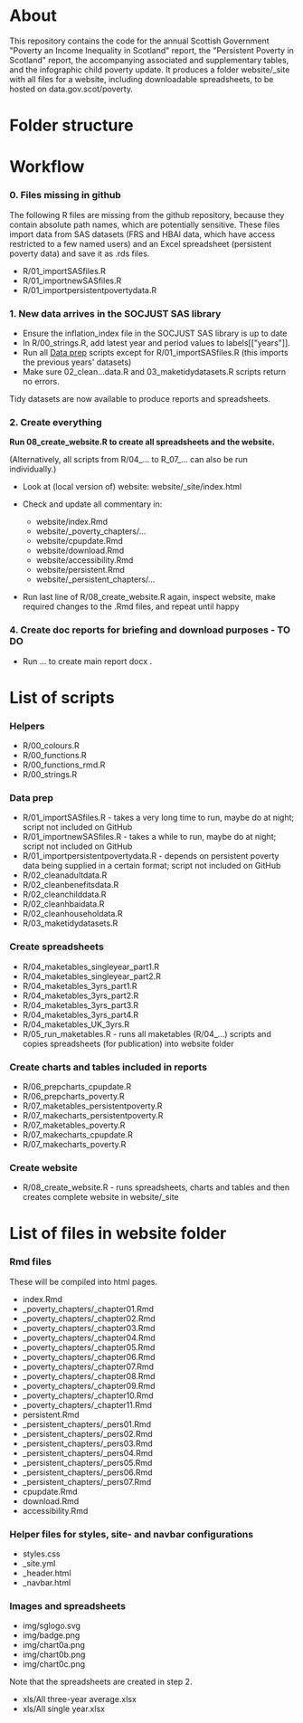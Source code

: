 # About

This repository contains the code for the annual Scottish Government "Poverty an Income Inequality in Scotland" report, the "Persistent Poverty in Scotland" report, the accompanying associated and supplementary tables, and the infographic child poverty update. It produces a folder website/\_site with all files for a website, including downloadable spreadsheets, to be hosted on data.gov.scot/poverty.

# Folder structure



# Workflow

### 0. Files missing in github

The following R files are missing from the github repository, because they contain absolute path names, which are potentially sensitive. These files import data from SAS datasets (FRS and HBAI data, which have access restricted to a few named users) and an Excel spreadsheet (persistent poverty data) and save it as .rds files.

* R/01_importSASfiles.R
* R/01_importnewSASfiles.R
* R/01_importpersistentpovertydata.R

### 1. New data arrives in the SOCJUST SAS library

* Ensure the inflation_index file in the SOCJUST SAS library is up to date
* In R/00_strings.R, add latest year and period values to labels\[\["years"]].
* Run all [Data prep](#dataprep) scripts except for R/01_importSASfiles.R (this imports the previous years' datasets)
* Make sure 02_clean...data.R and 03_maketidydatasets.R scripts return no errors. 

Tidy datasets are now available to produce reports and spreadsheets.

### 2. Create everything

**Run 08_create_website.R to create all spreadsheets and the website.**

(Alternatively, all scripts from R/04_... to R_07_... can also be run individually.)

* Look at (local version of) website: website/\_site/index.html
* Check and update all commentary in:

  * website/index.Rmd
  * website/\_poverty_chapters/...
  * website/cpupdate.Rmd
  * website/download.Rmd
  * website/accessibility.Rmd
  * website/persistent.Rmd
  * website/\_persistent_chapters/...

* Run last line of R/08_create_website.R again, inspect website, make required changes to the .Rmd files, and repeat until happy

### 4. Create doc reports for briefing and download purposes - TO DO

* Run ... to create main report docx .

# List of scripts

### Helpers

* R/00_colours.R
* R/00_functions.R
* R/00_functions_rmd.R
* R/00_strings.R

### Data prep<a name="dataprep"></a>

* R/01_importSASfiles.R - takes a very long time to run, maybe do at night; script not included on GitHub
* R/01_importnewSASfiles.R - takes a while to run, maybe do at night; script not included on GitHub
* R/01_importpersistentpovertydata.R - depends on persistent poverty data being supplied in a certain format; script not included on GitHub
* R/02_cleanadultdata.R
* R/02_cleanbenefitsdata.R
* R/02_cleanchilddata.R
* R/02_cleanhbaidata.R
* R/02_cleanhouseholdata.R
* R/03_maketidydatasets.R

### Create spreadsheets

* R/04_maketables_singleyear_part1.R
* R/04_maketables_singleyear_part2.R
* R/04_maketables_3yrs_part1.R
* R/04_maketables_3yrs_part2.R
* R/04_maketables_3yrs_part3.R
* R/04_maketables_3yrs_part4.R
* R/04_maketables_UK_3yrs.R
* R/05_run_maketables.R - runs all maketables (R/04_...) scripts and copies spreadsheets (for publication) into website folder

### Create charts and tables included in reports

* R/06_prepcharts_cpupdate.R
* R/06_prepcharts_poverty.R
* R/07_maketables_persistentpoverty.R
* R/07_makecharts_persistentpoverty.R
* R/07_maketables_poverty.R
* R/07_makecharts_cpupdate.R
* R/07_makecharts_poverty.R

### Create website

* R/08_create_website.R - runs spreadsheets, charts and tables and then creates complete website in website/\_site

# List of files in website folder

### Rmd files

These will be compiled into html pages.

* index.Rmd
* \_poverty_chapters/\_chapter01.Rmd
* \_poverty_chapters/\_chapter02.Rmd
* \_poverty_chapters/\_chapter03.Rmd
* \_poverty_chapters/\_chapter04.Rmd
* \_poverty_chapters/\_chapter05.Rmd
* \_poverty_chapters/\_chapter06.Rmd
* \_poverty_chapters/\_chapter07.Rmd
* \_poverty_chapters/\_chapter08.Rmd
* \_poverty_chapters/\_chapter09.Rmd
* \_poverty_chapters/\_chapter10.Rmd
* \_poverty_chapters/\_chapter11.Rmd
* persistent.Rmd
* \_persistent_chapters/\_pers01.Rmd
* \_persistent_chapters/\_pers02.Rmd
* \_persistent_chapters/\_pers03.Rmd
* \_persistent_chapters/\_pers04.Rmd
* \_persistent_chapters/\_pers05.Rmd
* \_persistent_chapters/\_pers06.Rmd
* \_persistent_chapters/\_pers07.Rmd
* cpupdate.Rmd
* download.Rmd
* accessibility.Rmd

### Helper files for styles, site- and navbar configurations

* styles.css
* \_site.yml
* \_header.html
* \_navbar.html

### Images and spreadsheets

* img/sglogo.svg
* img/badge.png
* img/chart0a.png
* img/chart0b.png
* img/chart0c.png

Note that the spreadsheets are created in step 2.

* xls/All three-year average.xlsx
* xls/All single year.xlsx

